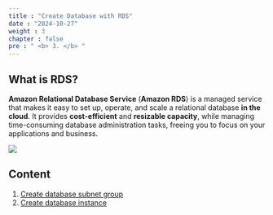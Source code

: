 ```yaml
---
title : "Create Database with RDS"
date : "2024-10-27"
weight : 3
chapter : false
pre : " <b> 3. </b> "
---
```


## What is RDS?
**Amazon Relational Database Service** (**Amazon RDS**) is a managed service that makes it easy to set up, operate, and scale a relational database **in the cloud**. It provides **cost-efficient** and **resizable capacity**, while managing time-consuming database administration tasks, freeing you to focus on your applications and business.

![](mages/3/01.png?featherlight=false&width=50pc)

## Content

1. [Create database subnet group](3.1-CreateDbSubnetGroup/)
2. [Create database instance](3.2-CreateDbInstance/)

